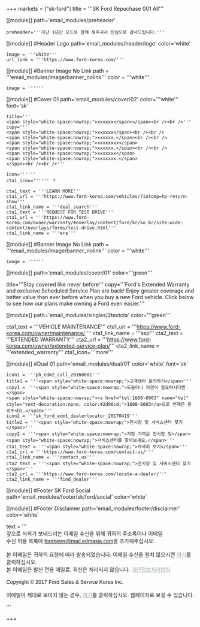 +++
markets = ["sk-ford"]
title = '''SK Ford Repuchase 001 All'''

[[module]]
path='email_modules/preheader'


	preheader='''지난 1년간 포드와 함께 해주셔서 진심으로 감사드립니다.'''

[[module]] #Header Logo
path='email_modules/header/logo'
color='white'

	image = '''white'''
	url_link = '''https://www.ford-korea.com/'''
    
[[module]] #Banner Image No Link
path = '''email_modules/image/banner_nolink'''
color = '''white'''

	image = ''''''

[[module]] #Cover 01 
path='email_modules/cover/02'
color='''white'''
font='sk'

	title='''
    <span style="white-space:nowrap;">xxxxxx</span></span><br /><br />'''
	copy='''
	<span style="white-space:nowrap;">xxxxxx</span><br /><br />
	<span style="white-space:nowrap;">xxxxxx.</span><br /><br />
	<span style="white-space:nowrap;">xxxxxxxx</span>
	<span style="white-space:nowrap;">xxxxxx.</span><br /><br />
	<span style="white-space:nowrap;">xxxxxxx</span>
	<span style="white-space:nowrap;">xxxxxxx.</span>
    </span><br /><br />'''

    icon=''''''
	cta1_icon='''''' ？
    
    cta1_text = '''LEARN MORE'''
	cta1_url = '''https://www.ford-korea.com/vehicles/?intcmp=hp-return-show'''
	cta1_link_name = '''deal_search'''
    cta1_text = '''REQUEST FOR TEST DRIVE'''
	cta1_url = '''https://www.ford-korea.com/owner/warranty/#overlay/content/ford/kr/ko_kr/site-wide-content/overlays/forms/test-drive.html'''
	cta1_link_name = '''era'''
    
[[module]] #Banner Image No Link
path = '''email_modules/image/banner_nolink'''
color = '''white'''

	image = ''''''

[[module]]
path='email_modules/cover/01'
color='''green'''

title='''Stay covered like never before'''
copy='''Ford's Extended Warranty and exclusive Scheduled Service Plan are back! Enjoy greater coverage and better value than ever before when you buy a new Ford vehicle. Click below to see how our plans make owning a Ford even easier.'''

[[module]]
path='email_modules/singles/2textcta'
color='''green'''

cta1_text = '''VEHICLE MAINTENANCE'''
cta1_url = '''https://www.ford-korea.com/owner/maintenance/ '''
cta1_link_name = '''ssp'''
cta2_text = '''EXTENDED WARRANTY'''
cta2_url = '''https://www.ford-korea.com/owner/extended-service-plan/'''
cta2_link_name = '''extended_warranty'''
cta1_icon='''more'''

[[module]] #Dual 01
path='email_modules/dual/01'
color='white'
font='sk'

	icon1 = '''ph_edm2_call_20160801'''
	title1 = '''<span style="white-space:nowrap;">고객센터 문의하기</span>'''
	copy1 = '''<span style="white-space:nowrap;">도움이나 의견이 필요하시다면</span>
	<span style="white-space:nowrap;"><a href="tel:1600-6003" name="tel" style="text-decoration:none; color:#2d96cd;">1600-6003</a>으로 언제든 문의주세요.</span>'''
	icon2 = '''sk_ford_edm1_dealerlocator_20170419'''
    title2 = '''<span style="white-space:nowrap;">전시장 및 서비스센터 찾기</span>'''
	copy2 = '''<span style="white-space:nowrap;">가장 가까운 전시장 및</span>
	<span style="white-space:nowrap;">서비스센터를 찾아보세요.</span>'''
	cta1_text = '''<span style="white-space:nowrap;">자세히 보기</span>'''
	cta1_url = '''https://www.ford-korea.com/contact-us/'''
	cta1_link_name = '''contact_us'''
	cta2_text = '''<span style="white-space:nowrap;">전시장 및 서비스센터 찾기</span>'''
	cta2_url = '''https://www.ford-korea.com/locate-a-dealer/'''
	cta2_link_name = '''find_dealer'''
    

[[module]] #Footer SK Ford Social
path='email_modules/footer/sk/ford/social'
color='white'

[[module]] #Footer Disclaimer
path='email_modules/footer/disclaimer'
color='white'

text = '''<span style="font-family:'Nanum Gothic',Malgun Gothic,sans-serif"><br/>
<span style="white-space:nowrap;">앞으로 저희가 보내드리는 이메일 수신을 위해 귀하의 주소록이나 이메일</span>
<span style="white-space:nowrap;">수신 허용 목록에 <span style="font-family:'Nanum Gothic',Malgun Gothic,sans-serif; text-decoration:underline;">fordnews@mail.edmasia.com</span>을 추가해주십시오.</span><br/><br/>
본 이메일은 귀하의 요청에 따라 발송되었습니다. 이메일 수신을 원치 않으시면 <a href="<%unsubscribe_link_text%>" style="color:#91a4b1; text-decoration:underline">여기</a>를 클릭하십시오. <br />
본 이메일은 발신 전용 메일로, 회신은 처리되지 않습니다. <a href="https://www.ford-korea.com/privacy/" name="privacy" style="text-decoration:underline; color:#91a4b1;">개인정보처리방침</a> <br/><br/>
<span style="white-space:nowrap;">Copyright © 2017 Ford Sales & Service Korea Inc.</span><br /><br />
이메일이 제대로 보이지 않는 경우, <a href="<%syslink_message_read url='/public/read_message.jsp'%>" style="color:#91a4b1; text-decoration:underline">여기</a>를 클릭하십시오. 웹페이지로 보실 수 있습니다.<p> </p><p> </p><p> </p></span>'''

+++

